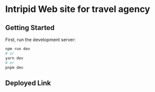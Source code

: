 # Intripid Web site for travel agency

## Getting Started

First, run the development server:

```bash
npm run dev
# or
yarn dev
# or
pnpm dev
```

## Deployed Link
